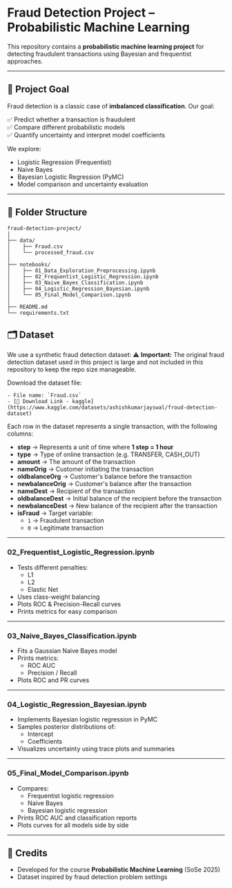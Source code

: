 # Fraud Detection Project – Probabilistic Machine Learning

This repository contains a **probabilistic machine learning project** for detecting fraudulent transactions using Bayesian and frequentist approaches.

---

## 🚀 Project Goal

Fraud detection is a classic case of **imbalanced classification**. Our goal:

✅ Predict whether a transaction is fraudulent  
✅ Compare different probabilistic models  
✅ Quantify uncertainty and interpret model coefficients

We explore:
- Logistic Regression (Frequentist)
- Naive Bayes
- Bayesian Logistic Regression (PyMC)
- Model comparison and uncertainty evaluation

---

## 📂 Folder Structure

```plaintext
fraud-detection-project/
│
├── data/
│    ├── Fraud.csv
│    └── processed_fraud.csv
│
├── notebooks/
│    ├── 01_Data_Exploration_Preprocessing.ipynb
│    ├── 02_Frequentist_Logistic_Regression.ipynb
│    ├── 03_Naive_Bayes_Classification.ipynb
│    ├── 04_Logistic_Regression_Bayesian.ipynb
│    └── 05_Final_Model_Comparison.ipynb
│
├── README.md
└── requirements.txt
```

## 🗂️ Dataset

We use a synthetic fraud detection dataset:
⚠️ **Important:** The original fraud detection dataset used in this project is large and not included in this repository to keep the repo size manageable.

Download the dataset file:

    - File name: `Fraud.csv`
    - [🔗 Download Link - kaggle](https://www.kaggle.com/datasets/ashishkumarjayswal/froud-detection-dataset)

Each row in the dataset represents a single transaction, with the following columns:

- **step** → Represents a unit of time where **1 step = 1 hour**
- **type** → Type of online transaction (e.g. TRANSFER, CASH_OUT)
- **amount** → The amount of the transaction
- **nameOrig** → Customer initiating the transaction
- **oldbalanceOrg** → Customer's balance before the transaction
- **newbalanceOrig** → Customer's balance after the transaction
- **nameDest** → Recipient of the transaction
- **oldbalanceDest** → Initial balance of the recipient before the transaction
- **newbalanceDest** → New balance of the recipient after the transaction
- **isFraud** → Target variable:
    - `1` → Fraudulent transaction
    - `0` → Legitimate transaction

---


### 02_Frequentist_Logistic_Regression.ipynb

- Tests different penalties:
  - L1
  - L2
  - Elastic Net
- Uses class-weight balancing
- Plots ROC & Precision-Recall curves
- Prints metrics for easy comparison

---

### 03_Naive_Bayes_Classification.ipynb

- Fits a Gaussian Naive Bayes model
- Prints metrics:
  - ROC AUC
  - Precision / Recall
- Plots ROC and PR curves

---

### 04_Logistic_Regression_Bayesian.ipynb

- Implements Bayesian logistic regression in PyMC
- Samples posterior distributions of:
  - Intercept
  - Coefficients
- Visualizes uncertainty using trace plots and summaries

---

### 05_Final_Model_Comparison.ipynb

- Compares:
  - Frequentist logistic regression
  - Naive Bayes
  - Bayesian logistic regression
- Prints ROC AUC and classification reports
- Plots curves for all models side by side

---


## 🤝 Credits

- Developed for the course **Probabilistic Machine Learning** (SoSe 2025)
- Dataset inspired by fraud detection problem settings